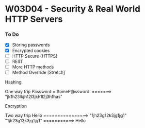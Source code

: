 # W03D04 - Security & Real World HTTP Servers

### To Do

- [x] Storing passwords
- [x] Encrypted cookies
- [ ] HTTP Secure (HTTPS)
- [ ] REST
- [ ] More HTTP methods
- [ ] Method Override [Stretch]

Hashing

One way trip
Password = SomeP@ssword! =======> "jk1h23lkjh12l3jkh1l2j3h1has"

Encryption

Two way trip
Hello ================> "1jh23g12k3jg1jg1"
"1jh23g12k3jg1jg1" ===========> Hello
